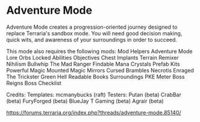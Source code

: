 # Adventure Mode

Adventure Mode creates a progression-oriented journey designed to replace Terraria's sandbox mode. You will need good decision making, quick wits, and awareness of your surroundings in order to succeed.


This mode also requires the following mods:
  Mod Helpers
  Adventure Mode Lore
  Orbs
  Locked Abilities
  Objectives
  Chest Implants
  Terrain Remixer
  Nihilism
  Bullwhip
  The Mad Ranger
  Findable Mana Crystals
  Prefab Kits
  Powerful Magic
  Mounted Magic Mirrors
  Cursed Brambles
  Necrotis
  Enraged
  The Trickster
  Green Hell
  Readable Books
  Surroundings
  PKE Meter
  Boss Reigns
  Boss Checklist
  
Credits:
  Templates:
    mcmanybucks (raft)
  Testers:
    Putan (beta)
    CrabBar (beta)
    FuryForged (beta)
    BlueJay T Gaming (beta)
    Agrair (beta)

https://forums.terraria.org/index.php?threads/adventure-mode.85140/
